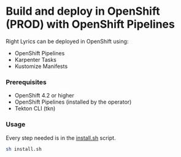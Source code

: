 # Build and deploy in OpenShift (PROD) with OpenShift Pipelines

Right Lyrics can be deployed in OpenShift using:

* OpenShift Pipelines
* Karpenter Tasks
* Kustomize Manifests

### Prerequisites

* OpenShift 4.2 or higher
* OpenShift Pipelines (installed by the operator)
* Tekton CLI (tkn)

### Usage

Every step needed is in the [install.sh](install.sh) script.

```bash
sh install.sh
```


